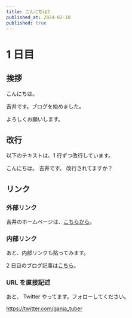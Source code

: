 ```yaml
---
title: こんにちは2
published_at: 2024-02-10
published: true
---
```



# 1 日目

## 挨拶

こんにちは。

吉井です。ブログを始めました。

よろしくお願いします。

## 改行

以下のテキストは、1 行ずつ改行しています。

こんにちは。
吉井です。
改行されてますか？

## リンク

### 外部リンク

吉井のホームページは、[こちらから](https://yoshii.pro/)。

### 内部リンク

あと、内部リンクも貼ってみます。

2 日目のブログ記事は[こちら](/blogs/blog-2)。

### URL を直接記述

あと、 Twitter やってます。フォローしてください。

https://twitter.com/ganja_tuber